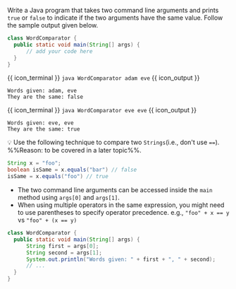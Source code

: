 <panel header="{{ icon_Q }} Compare names">
<question>

Write a Java program that takes two command line arguments and prints `true` or `false` to indicate if the two arguments have the same value. Follow the sample output given below.

```java
class WordComparator {
  public static void main(String[] args) {
      // add your code here
  }
}
```
{{ icon_terminal }} `java WordComparator adam eve` {{ icon_output }}
```
Words given: adam, eve
They are the same: false
```
{{ icon_terminal }} `java WordComparator eve eve` {{ icon_output }}
```
Words given: eve, eve
They are the same: true
```

:bulb: Use the following technique to compare two `Strings`(i.e., don't use `==`). %%Reason: to be covered in a later topic%%.
```java
String x = "foo";
boolean isSame = x.equals("bar") // false
isSame = x.equals("foo") // true
```

<div slot="hint">

* The two command line arguments can be accessed inside the `main` method using `args[0]` and `args[1]`.
* When using multiple operators in the same expression, you might need to use parentheses to specify operator precedence. e.g., `"foo" + x == y` vs  `"foo" + (x == y)`

<panel type="seamless" header="partial solution">

```java
class WordComparator {
  public static void main(String[] args) {
      String first = args[0];
      String second = args[1];
      System.out.println("Words given: " + first + ", " + second);
      // ...
  }
}

```
</panel>

</div>
</question>
</panel>
